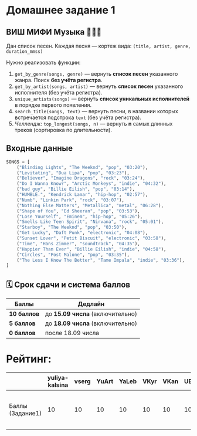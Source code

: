 # Домашнее задание 1
## ВИШ МИФИ Музыка 🎵🎵🎵
Дан список песен. Каждая песня — кортеж вида:
`(title, artist, genre, duration_mmss)`

Нужно реализовать функции:
1. `get_by_genre(songs, genre)` — вернуть **список песен** указанного жанра. Поиск **без учёта регистра**.
2. `get_by_artist(songs, artist)` — вернуть **список песен** указанного исполнителя (без учёта регистра).
3. `unique_artists(songs)` — вернуть **список уникальных исполнителей** в порядке первого появления.
4. `search_title(songs, text)` — вернуть песни, в названии которых встречается подстрока `text` (без учёта регистра).
5. *Челлендж:* `top_longest(songs, n)` — вернуть **n** самых длинных треков (сортировка по длительности).  

## Входные данные

```python
SONGS = [
    ("Blinding Lights", "The Weeknd", "pop", "03:20"),
    ("Levitating", "Dua Lipa", "pop", "03:23"),
    ("Believer", "Imagine Dragons", "rock", "03:24"),
    ("Do I Wanna Know?", "Arctic Monkeys", "indie", "04:32"),
    ("bad guy", "Billie Eilish", "pop", "03:14"),
    ("HUMBLE.", "Kendrick Lamar", "hip-hop", "02:57"),
    ("Numb", "Linkin Park", "rock", "03:07"),
    ("Nothing Else Matters", "Metallica", "metal", "06:28"),
    ("Shape of You", "Ed Sheeran", "pop", "03:53"),
    ("Lose Yourself", "Eminem", "hip-hop", "05:26"),
    ("Smells Like Teen Spirit", "Nirvana", "rock", "05:01"),
    ("Starboy", "The Weeknd", "pop", "03:50"),
    ("Get Lucky", "Daft Punk", "electronic", "04:08"),
    ("Sunset Lover", "Petit Biscuit", "electronic", "03:58"),
    ("Time", "Hans Zimmer", "soundtrack", "04:35"),
    ("Happier Than Ever", "Billie Eilish", "indie", "04:58"),
    ("Circles", "Post Malone", "pop", "03:35"),
    ("The Less I Know The Better", "Tame Impala", "indie", "03:36"),
]
```
## 🗓 Срок сдачи и система баллов

| Баллы | Дедлайн                           |
|-------|-----------------------------------|
| **10 баллов** | до **15.09 числа** (включительно) |
| **5 баллов**  | до **18.09 числа** (включительно) |
| **0 баллов**  | после 18.09 числа                 |

# Рейтинг:

|                  | yuliya-kalsina | vserg | YuArt | YaLeb | VKyr | VKan | UBesp | TAKIP | SZhe | RKos | PoNak | MSok | KhKV | IKoz | EZay                | EShcher       | EMar                           | EKis | DSoc | Dilyn | BS | AlKuz | AStep | AMyt | AMal | AKuz | AKud | AKhl | AABugaets | AleksPoldin |
|------------------|----------------|-------|-------|-------|------|------|-------|-------|------|------|-------|------|------|------|---------------------|---------------|--------------------------------|------|------|-------|----|-------|-------|------|------|------|------|------|-----------|-------------|
| Баллы (Задание1) | 10             | 10    | 10    | 10    | 10   | 10   | 10    | 10    | 10   | 9    | 10    | 10   | 10   | 10   | 8 (нет top_longest) | 5 (просрочен) | 8 (выводит только одну группу) | 10   | 10   | 10    | 10 | 10    | 10    | 10   | 10   | 10   | 10   | 10   | 10        | 0           |
